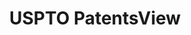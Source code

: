 ---
bigquery: https://console.cloud.google.com/bigquery?p=patents-public-data&d=patentsview&page=dataset
citation: Attribution should be given to PatentsView for use, distribution, or derivative
  works.
code: https://github.com/CSSIP-AIR/PatentsView-Code-Snippets/
contributors: USPTO
cost: None
description: 'PatentsView includes US patent data including raw data (summaries, applications,
  pregrant applications), disambugations of inventors and assignees, and inventor
  gender estimates.  Also foreign priority data, # of figures and sheets, and government
  interest statements.'
documentation: https://patentsview.org/query/builder-faqs
last_edit: 04/05/2022, 14:43:22
location: https://patentsview.org/
maintained_by: USPTO
record_creation_timestamp: 12/2/2020 17:20:46
schema_fields:
- num_figures
- level_three
- level_one
- subclass
- relkind
- organization_id
- lname
- disamb_assignee_id_20191008
- reldocno
- disamb_assignee_id_20200630
- disamb_inventor_id_20200630
- title
- citation_id
- subgroup_id
- id
- organization
- mainclass_id
- disamb_assignee_id_20200331
- disamb_inventor_id_20200331
- status
- rawinventor_id
- classification_status
- num_sheets
- main_group
- number
- category
- county_fips
- disamb_assignee_id_20200929
- contract_award_number
- ipc_class
- inventor_id
- male_flag
- disamb_inventor_id_20191008
- county
- lapse_of_patent
- city
- subsection_id
- level_two
- group_id
- sector_title
- lawyer_id
- latin_name
- attribution_status
- doctype
- field_title
- _102_date
- rawlocation_id
- disamb_assignee_id_20190820
- f102_date
- rawassignee_id
- classification_level
- name
- designation
- variety
- latlong
- abstract
- num
- section_id
- application_id
- male
- longitude
- name_first
- fname
- series_code
- name_last
- disamb_assignee_id_20181127
- location_id
- publication_number
- withdrawn
- latitude
- disamb_inventor_id_20190820
- disamb_assignee_id_20190312
- assignee_id
- country
- classification_data_source
- disamb_inventor_id_20181127
- exemplary
- disamb_inventor_id_20191231
- rule_47
- type
- state
- term_disclaimer
- subclass_id
- filename
- state_fips
- date
- disamb_inventor_id_20171003
- deceased
- symbol_position
- text
- section
- _371_date
- subgroup
- disclaimer_date
- term_extension
- disamb_inventor_id_20200929
- category_id
- disamb_assignee_id_20191231
- f371_date
- disamb_inventor_id_20190312
- action_date
- disamb_inventor_id_20170808
- term_grant
- disamb_inventor_id_20201229
- ipc_version_indicator
- group
- applicant_type
- dependent
- sequence
- length
- field_id
- subcategory_id
- country_transformed
- patent_id
- gi_statement
- uuid
- classification_value
- role
- doc_type
- kind
- disamb_inventor_id_20180528
- rel_id
- disamb_inventor_id_20171226
- disamb_inventor_id_20170307
- num_claims
shortname: patentsview
tags:
- disambiguation
- United States
- gender
terms_of_use: Creative Commons Attribution 4.0 International License.
timeframe: 1963-1999
title: USPTO PatentsView
uuid: cf1780b1-e265-4e49-8d1d-83b9cfe0fd9a
---